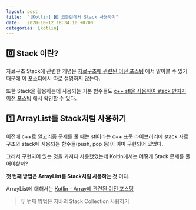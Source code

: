 ```yaml
---
layout: post
title:  "[Kotlin] 6️⃣ 코틀린에서 Stack 사용하기"
date:   2020-10-12 18:34:10 +0700
categories: [kotlin]
---
```


## 0️⃣ Stack 이란?

자료구조 Stack에 관련한 개념은 [자료구조에 관련된 이전 포스팅](https://choheeis.github.io/newblog//articles/2019-07/BasicDataStructure) 에서 알아볼 수 있기 때문에 이 포스티에서 따로 설명하지 않는다.

또한 Stack을 활용하는데 사용되는 기본 함수들도 [c++ stl을 사용하여 stack 만지기 이전 포스팅](https://choheeis.github.io/newblog//articles/2020-02/C++Stack) 에서 확인할 수 있다.

## 1️⃣ ArrayList를 Stack처럼 사용하기

이전에 c++로 알고리즘 문제를 풀 때는 stl이라는 c++ 표준 라이브러리에 stack 자료구조와 stack에 사용되는 함수들(push, pop 등)이 이미 구현되어 있었다. 

그래서 구현되어 있는 것을 가져다 사용했었는데 Koltin에서는 어떻게 Stack 문제를 풀어야할까?

__첫 번째 방법은 ArrayList를 Stack처럼 사용하는 것__ 이다.

ArrayList에 대해서는 [Kotlin - Array에 관련된 이전 포스팅](https://choheeis.github.io/newblog//articles/2020-10/kotlinArray)

> 두 번째 방법은 자바의 Stack Collection 사용하기




